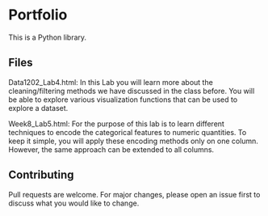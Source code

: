 # Portfolio

This is a Python library.

## Files

Data1202_Lab4.html: In this Lab you will learn more about the cleaning/filtering methods we have discussed in the class before. You will be able to explore various visualization functions that can be used to explore a dataset.

Week8_Lab5.html: For the purpose of this lab is to learn different techniques to encode the categorical features to numeric quantities. To keep it simple, you will apply these encoding methods only on one column. However, the same approach can be extended to all columns.


## Contributing

Pull requests are welcome. For major changes, please open an issue first
to discuss what you would like to change.
